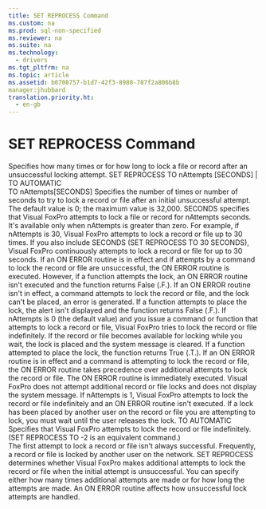 ```yaml
---
title: SET REPROCESS Command
ms.custom: na
ms.prod: sql-non-specified
ms.reviewer: na
ms.suite: na
ms.technology: 
  - drivers
ms.tgt_pltfrm: na
ms.topic: article
ms.assetid: b0708757-b1d7-42f3-8988-787f2a806b8b
manager:jhubbard
translation.priority.ht: 
  - en-gb
---
```

# SET REPROCESS Command
<?xml version="1.0" encoding="utf-8"?>
<developerReferenceWithSyntaxDocument xmlns="http://ddue.schemas.microsoft.com/authoring/2003/5" xmlns:xlink="http://www.w3.org/1999/xlink" xmlns:xsi="http://www.w3.org/2001/XMLSchema-instance" xsi:schemaLocation="http://ddue.schemas.microsoft.com/authoring/2003/5 http://dduestorage.blob.core.windows.net/ddueschema/developer.xsd">
  <introduction>
    <para>Specifies how many times or for how long to lock a file or record after an unsuccessful locking attempt.</para>
  </introduction>
  <syntaxSection>
    <legacySyntax>
SET REPROCESS TO <parameterReference>nAttempts</parameterReference> [SECONDS] | TO AUTOMATIC</legacySyntax>
  </syntaxSection>
  <section>
    <title>Arguments</title>
    <content>
      <definitionTable>
        <definedTerm>TO <legacyItalic>nAttempts</legacyItalic>[SECONDS] </definedTerm>
        <definition>
          <para>Specifies the number of times or number of seconds to try to lock a record or file after an initial unsuccessful attempt. The default value is 0; the maximum value is 32,000.</para>
          <para>SECONDS specifies that Visual FoxPro attempts to lock a file or record for <legacyItalic>nAttempts</legacyItalic> seconds. It's available only when <legacyItalic>nAttempts</legacyItalic> is greater than zero.


</para>
          <para>For example, if <legacyItalic>nAttempts</legacyItalic> is 30, Visual FoxPro attempts to lock a record or file up to 30 times. If you also include SECONDS (SET REPROCESS TO 30 SECONDS), Visual FoxPro continuously attempts to lock a record or file for up to 30 seconds.


</para>
          <para>If an ON ERROR routine is in effect and if attempts by a command to lock the record or file are unsuccessful, the ON ERROR routine is executed. However, if a function attempts the lock, an ON ERROR routine isn't executed and the function returns False (.F.).


</para>
          <para>If an ON ERROR routine isn't in effect, a command attempts to lock the record or file, and the lock can't be placed, an error is generated. If a function attempts to place the lock, the alert isn't displayed and the function returns False (.F.).


</para>
          <para>If <legacyItalic>nAttempts</legacyItalic> is 0 (the default value) and you issue a command or function that attempts to lock a record or file, Visual FoxPro tries to lock the record or file indefinitely. If the record or file becomes available for locking while you wait, the lock is placed and the system message is cleared. If a function attempted to place the lock, the function returns True (.T.).


</para>
          <para>If an ON ERROR routine is in effect and a command is attempting to lock the record or file, the ON ERROR routine takes precedence over additional attempts to lock the record or file. The ON ERROR routine is immediately executed. Visual FoxPro does not attempt additional record or file locks and does not display the system message.


</para>
          <para>If <legacyItalic>nAttempts</legacyItalic> is 1, Visual FoxPro attempts to lock the record or file indefinitely and an ON ERROR routine isn't executed.


</para>
          <para>If a lock has been placed by another user on the record or file you are attempting to lock, you must wait until the user releases the lock.
</para>
        </definition>
        <definedTerm>TO AUTOMATIC </definedTerm>
        <definition>
          <para>Specifies that Visual FoxPro attempts to lock the record or file indefinitely. (SET REPROCESS TO -2 is an equivalent command.)</para>
        </definition>
      </definitionTable>
    </content>
  </section>
  <languageReferenceRemarks>
    <content>
      <para>The first attempt to lock a record or file isn't always successful. Frequently, a record or file is locked by another user on the network. SET REPROCESS determines whether Visual FoxPro makes additional attempts to lock the record or file when the initial attempt is unsuccessful. You can specify either how many times additional attempts are made or for how long the attempts are made. An ON ERROR routine affects how unsuccessful lock attempts are handled.</para>
    </content>
  </languageReferenceRemarks>
  <relatedTopics />
</developerReferenceWithSyntaxDocument>